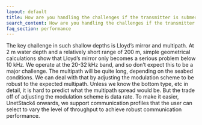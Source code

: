 ```yaml
---
layout: default
title: How are you handling the challenges if the transmitter is submerged in waters with a depth of only 2m or less?
search_content: How are you handling the challenges if the transmitter is submerged in waters with a depth of only 2m or less?
faq_section: performance
---
```


The key challenge in such shallow depths is Lloyd’s mirror and multipath. At 2 m water depth and a relatively short range of 200 m, simple geometrical calculations show that Lloyd’s mirror only becomes a serious problem below 10 kHz. We operate at the 20-32 kHz band, and so don’t expect this to be a major challenge. The multipath will be quite long, depending on the seabed conditions. We can deal with that by adjusting the modulation scheme to be robust to the expected multipath. Unless we know the bottom type, etc in detail, it is hard to predict what the multipath spread would be. But the trade off of adjusting the modulation scheme is data rate. To make it easier, UnetStack4 onwards, we support communication profiles that the user can select to vary the level of throughput to achieve robust communication performance.